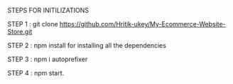 STEPS FOR INITILIZATIONS

STEP 1 : git clone https://github.com/Hritik-ukey/My-Ecommerce-Website-Store.git




STEP 2 : npm install for installing all the dependencies  




STEP 3 : npm i autoprefixer



STEP 4 : npm start.
 
 
